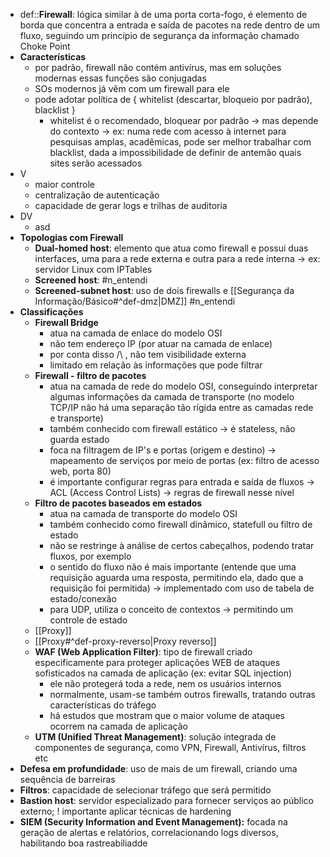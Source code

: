 * def::**Firewall**: lógica similar à de uma porta corta-fogo, é elemento de borda que concentra a entrada e saída de pacotes na rede dentro de um fluxo, seguindo um princípio de segurança da informação chamado Choke Point
* **Características**
	* por padrão, firewall não contém antivírus, mas em soluções modernas essas funções são conjugadas
	* SOs modernos já vêm com um firewall para ele
	* pode adotar política de { whitelist (descartar, bloqueio por padrão), blacklist }
		* whitelist é o recomendado, bloquear por padrão -> mas depende do contexto -> ex: numa rede com acesso à internet para pesquisas amplas, acadêmicas, pode ser melhor trabalhar com blacklist, dada a impossibilidade de definir de antemão quais sites serão acessados
* V
	* maior controle
	* centralização de autenticação
	* capacidade de gerar logs e trilhas de auditoria
* DV
	* asd
* **Topologias com Firewall**
	* **Dual-homed host**: elemento que atua como firewall e possui duas interfaces, uma para a rede externa e outra para a rede interna -> ex: servidor Linux com IPTables
	* **Screened host**: #n_entendi 
	* **Screened-subnet host**: uso de dois firewalls e [[Segurança da Informação/Básico#^def-dmz|DMZ]] #n_entendi 
* **Classificações**
	* **Firewall Bridge**
		* atua na camada de enlace do modelo OSI
		* não tem endereço IP (por atuar na camada de enlace)
		* por conta disso /\\ , não tem visibilidade externa
		* limitado em relação às informações que pode filtrar
	* **Firewall - filtro de pacotes**
		* atua na camada de rede do modelo OSI, conseguindo interpretar algumas informações da camada de transporte (no modelo TCP/IP não há uma separação tão rígida entre as camadas rede e transporte)
		* também conhecido com firewall estático -> é stateless, não guarda estado
		* foca na filtragem de IP's e portas (origem e destino) -> mapeamento de serviços por meio de portas (ex: filtro de acesso web, porta 80)
		* é importante configurar regras para entrada e saída de fluxos -> ACL (Access Control Lists) -> regras de firewall nesse nível
	* **Filtro de pacotes baseados em estados**
		* atua na camada de transporte do modelo OSI
		* também conhecido como firewall dinâmico, statefull ou filtro de estado
		* não se restringe à análise de certos cabeçalhos, podendo tratar fluxos, por exemplo
		* o sentido do fluxo não é mais importante (entende que uma requisição aguarda uma resposta, permitindo ela, dado que a requisição foi permitida) -> implementado com uso de tabela de estado/conexão
		* para UDP, utiliza o conceito de contextos -> permitindo um controle de estado
	* [[Proxy]]
	* [[Proxy#^def-proxy-reverso|Proxy reverso]]
	* **WAF (Web Application Filter)**: tipo de firewall criado especificamente para proteger aplicações WEB de ataques sofisticados na camada de aplicação (ex: evitar SQL injection)
		* ele não protegerá toda a rede, nem os usuários internos
		* normalmente, usam-se também outros firewalls, tratando outras características do tráfego
		* há estudos que mostram que o maior volume de ataques ocorrem na camada de aplicação
	* **UTM (Unified Threat Management)**: solução integrada de componentes de segurança, como VPN, Firewall, Antivírus, filtros etc
* **Defesa em profundidade**: uso de mais de um firewall, criando uma sequência de barreiras
* **Filtros**: capacidade de selecionar tráfego que será permitido
* **Bastion host**: servidor especializado para fornecer serviços ao público externo; ! importante aplicar técnicas de hardening
* **SIEM (Security Information and Event Management):** focada na geração de alertas e relatórios, correlacionando logs diversos, habilitando boa rastreabiliadde